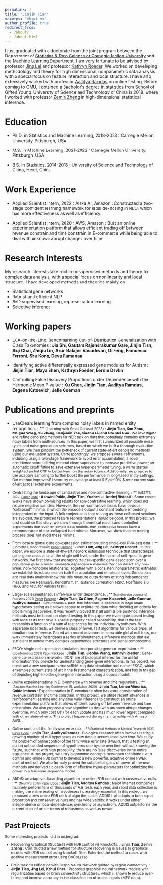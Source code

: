 ```yaml
---
permalink: /
title: "Jinjin Tian"
excerpt: "About me"
author_profile: true
redirect_from:
  - /about/
  - /about.html
---
```


I just graduated with a doctorate from the joint program between the Department of [Statistics & Data Science at Carnegie Mellon University](http://stat.cmu.edu) and the [Machine Learning Department](https://www.ml.cmu.edu/). I am very fortunate to be advised by professor [Jing Lei](http://www.stat.cmu.edu/~jinglei/) and professor [Kathryn Roeder](http://www.stat.cmu.edu/~roeder/). We worked on developing methodology and theory for high dimensional, nonparametric data analysis with a special focus on feature interaction and local structure. I have also extensively worked with professor [Aaditya Ramdas](http://www.stat.cmu.edu/~aramdas/) on online testing. Before coming to CMU, I obtained a Bacholor's degree in statistics from [School of Gifted Young](https://en.scgy.ustc.edu.cn/), [University of Science and Technology of China](http://en.ustc.edu.cn/) in 2018, where I worked with professor [Zemin Zheng](http://bs.ustc.edu.cn/english/Profile-302.html) in high-dimensional statistical inference.

Education
=======
* Ph.D. in Statistics and Machine Learning, 2018-2023
: Carnegie Mellon University, Pittsburgh, USA

* M.S. in Machine Learning, 2021-2022
: Carnegie Mellon University, Pittsburgh, USA

* B.S. in Statistics, 2014-2018
: University of Science and Technology of China, Hefei, China

Work Experience
=======
* Applied Scientist Intern, 2022
: Alexa AI, Amazon
: Constructed a two-stage confident learning framework for label de-nosing in NLU, which has more effectiveness as well as efficiency. 

* Applied Scientist Intern, 2020
: AWS, Amazon
: Built an online experimentation platform that allows efficient trading off between revenue constrain and time constrain in E-commerce while being able to deal with unknown abrupt changes over time.

Research Interests
=======
My research interests take root in unsupervised methods and theory for complex data analysis, with a special focus on nonlinearity and local structure. I have developed methods and theories mainly on

* Statistical gene networks
* Robust and efficient NLP
* Self-supervised learning, representation learning
* Selective inference

<!--
Ongoing Research Projects
=======

* Signals recovery in noisy high-dim mixture via local structure learning. 
: **Jinjin Tian, Jing Lei, Kathryn Roeder**
: In this project we work on nonparametric methods of recovering signals using local structure in a high dimensional mixture model when the noises are enormous and signals are weak and sparse. We propose a statistics to capture local structure between a pair of features, which will only dominate iff the corresponding sample comes from a non-noise mixture component, in which the feature pairs are both relevant features.  
We have proved exact recovery of signals in a single non-noise mixture setting using a nonparametric estimation, under even impossible scenarios for canonical methods like sparse PCA. We are working on proofs for multiple non-noise mixture cases. 

-->

Working papers
=======
* LCA-on-the-Line: Benchmarking Out-of-Distribution Generalization with Class Taxonomies
: **Jia Shi, Gautam Rajendrakumar Gare, Jinjin Tian, Siqi Chai, Zhiqiu Lin, Arun Balajee Vasudevan, Di Feng, Francesco Ferroni, Shu Kong, Deva Ramanan**

* Identifying active differentially expressed gene modules for Autism
: **Jinjin Tian, Maya Shen, Kathryn Roeder, Bernie Devlin**

* Controlling False Discovery Proportions under Dependence with the Harmonic Mean P-value
: **Xu Chen, Jinjin Tian, Aaditya Ramdas, Eugene Katsevich, Jelle Goeman**

Publications and preprints
=======
* UseClean: learning from complex noisy labels in named entity recognition. 
: ** <small> (Learning with Small Dataset 2023)
: **Jinjin Tian, Kun Zhou, Meiguo Wang, Yu Zhang, Benjamin Yao, Xiaohu Liu and Chenlei Guo**
: We investigate and refine denoising methods for NER task on data that potentially contains extremely noisy labels from multi-sources. In this paper, we first summarized all possible noise types and noise generation schemes, based on which we built a thorough evaluation system. We then pinpoint the bottleneck of current state-of-art denoising methods using our evaluation system. Correspondingly, we propose several refinements, including using a two-stage framework to avoid error accumulation; a novel confidence score utilizing minimal clean supervision to increase predictive power; an automatic cutoff fitting to save extensive hyper-parameter tuning; a warm started weighted partial CRF to better learn on the noisy tokens. Additionally, we propose to use adaptive sampling to further boost the performance in long-tailed entity settings. Our method improves F1 score by on average at least $ 5\sim10\% $ over current state-of-art across extensive experiments.

* Contrasting the landscape of contrastive and non-contrastive learning. 
: **<small> (AISTATS 2022) [Paper](https://arxiv.org/pdf/2203.15702.pdf)  [Code](https://github.com/ashwinipokle/contrastive_landscape) </small>
: **Ashwini Pokle, Jinjin Tian, Yuchen Li, Andrej Risteski**
: Some recent works have shown promising results for non-contrastive learning, which does not require negative samples. However, the non-contrastive losses have obvious "collapsed" minima, in which the encoders output a constant feature embedding, independent of the input. A folk conjecture is that so long as these collapsed solutions are avoided, the produced feature representations should be good. In this project, we cast doubt on this story: we show through theoretical results and controlled experiments that even on simple data models, non-contrastive losses have a preponderance of non-collapsed bad minima. Moreover, we show that the training process does not avoid these minima.


* From local to global gene co-expression estimation using single-cell RNA-seq data. 
: **<small> (Biometrics, minor revision) [Paper](https://arxiv.org/abs/2203.01990)  [Package](https://github.com/JINJINT/aLDG)</small>
: **Jinjin Tian, Jing Lei, Kathryn Roeder**
: In this paper, we explore a state-of-the-art network estimation technique that characterizes gene-gene association at the single cell level, under the name of cell-specific gene networks. We first show that averaging the cell-specific gene association over a population gives a novel univariate dependence measure that can detect any non-linear, non-monotone relationship. Together with a consistent nonparametric estimator, we establish its robustness on both the population and empirical levels. Simulations and real data analysis show that this measure outperforms existing independence measures like Pearson's, Kendall's $\tau$, $\tau^{\star}$, distance correlation, HSIC, Hoeffding's D, HHG, and MIC, for various tasks. 


* Large-scale simultaneous inference under dependence. 
: **<small>(Scandinavian Journal of Statistics 2022) [Paper](https://arxiv.org/abs/2102.11253)  [Package](https://github.com/annavesely/sumSome/) </small>
: **Jinjin Tian, Xu Chen, Eugene Katsevich, Jelle Goeman, Aaditya Ramdas**
: Simultaneous, post-hoc inference is desirable in large scale hypotheses testing as it allows people to explore the data while deciding on criteria for proclaiming discoveries. It was recently proved that all admissible post-hoc inference methods must be based on closed testing. In this paper we investigate closed testing with local tests that have a special property called separability, that is the test thresholds a function of a sum of test scores for the individual hypotheses. With separable local tests, we derive a class of novel, fast algorithms for various types of simultaneous inference. Paired with recent advances in separable global null tests, our work immediately instantiates a series of simultaneous inference methods that are sufficient to handle many complex dependence structures and signal compositions. 


* ESCO: single-cell expression simulation incorporating gene co-expression. 
: **<small> (Bioinformatics 2021) [Paper](https://academic.oup.com/bioinformatics/advance-article/doi/10.1093/bioinformatics/btab116/6149079?guestAccessKey=64c91aa4-1d5e-42da-92df-678b1b08af79)  [Package](https://github.com/JINJINT/ESCO)</small>
: **Jinjin Tian, Jiebiao Wang, Kathryn Roeder**
: Gene-gene co-expression networks (GCN) are of biological interest for the useful information they provide for understanding gene-gene interactions. In this project, we construct a new semiparametric scRNA-seq data simulation tool named ESCO, which ensembles current state of art in the first moment characterization, and fills in the gap of depicting higher-order gene-gene interaction using a copula model.


* Online experimentations in E-Commerce with revenue and time regulations. 
: **<small> (Amazon Machine Learning Conference, RL workshop 2020) </small>
: **Jinjin Tian, Lenon Minorics, Guido Imbens**
: Experimentation in E-commerce often has extra consideration of revenue constrain and time constrain. In this project, we utilize recent advances in reinforcement learning and any-time valid inference to construct an online experimentation platform that allows efficient trading off between revenue and time constraints. We also propose a new algorithm to deal with unknown abrupt changes over time, which only cost O(1) for each update and has much lower regret compared with other state-of-arts. This project happened during my internship with Amazon AWS.


* Online control of the familywise error rate. 
: **<small>(Statistical Methods in Medical Research 2021) [Paper](https://journals.sagepub.com/eprint/AYRRKZX7XMTVHKCFYBJY/full) [Code](https://github.com/JINJINT/onlineFWER) </small>
: **Jinjin Tian, Aaditya Ramdas**
: Biological research often involves testing a growing number of null hypotheses as new data is accumulated over time. We study the problem of online control of the familywise error rate (FWER), that is testing an apriori unbounded sequence of hypotheses one by one over time without knowing the future, such that with high probability, there are no false discoveries in the entire sequence. In this project, we unify algorithmic concepts developed for offline FWER control and online FDR control to develop a new powerful, adaptive online FWER control method. We also formally proved the substantial gains of power of the new methods and derived a closed-form of effective hyper-parameters for optimizing the power in a Gaussian sequence model.


* ADDIS: an adaptive discarding algorithm for online FDR control with conservative nulls.
: ** <small>(NeurIPS, 2019) [Paper](https://papers.nips.cc/paper/9136-addis-an-adaptive-discarding-algorithm-for-online-fdr-control-with-conservative-nulls.pdf) [Code](https://github.com/JINJINT/ADDIS)</small>
: **Jinjin Tian, Aaditya Ramdas**
: Major internet companies routinely perform tens of thousands of A/B tests each year, and rapid data collection is making the online testing of hypotheses increasingly essential. In this project, we proposed a new online FDR control algorithm called ADDIS that adapts to both signal proportion and conservative nulls and has wide validity: it works under either independence or local-dependence; synchrony or asynchrony. ADDIS outperforms the current state of arts in terms of robustness as well as power. 


Past Projects
=======
Some interesting projects I did in undergrad:

* Recovering  Graphical Structures with FDR control via Knockoffs. 
: **Jinjin Tian, Zemin Zheng**
: Constructed a new method for structure recovering in Gaussian graphical models with FDR control using knockoff filter. Extended the method to cases with additive measurement error using CoCoLasso.

* Brain task classification with Graph Neural Network guided by region connectivity.
: **Jinjin Tian, Jing Lei, Kehui Chen**
: Proposed graphical neural network models with regularization based on brain connectivity structures, which is shown to reduce over-fitting and improve accuracy in the classification of brains signals (MEG data).











